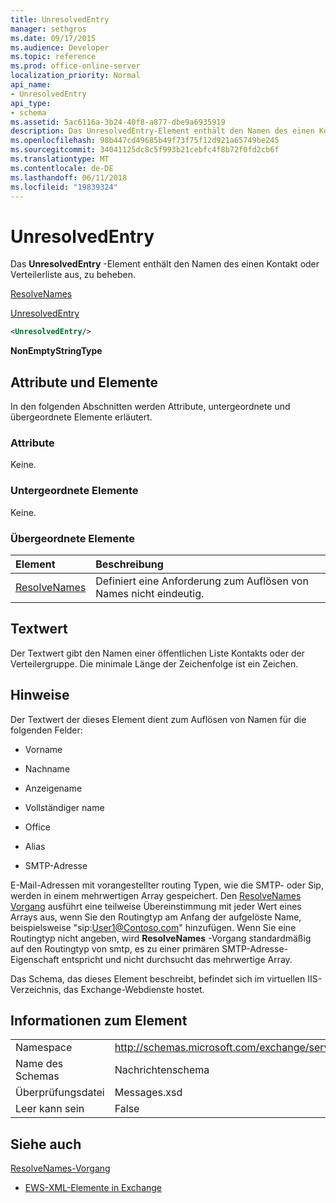 ```yaml
---
title: UnresolvedEntry
manager: sethgros
ms.date: 09/17/2015
ms.audience: Developer
ms.topic: reference
ms.prod: office-online-server
localization_priority: Normal
api_name:
- UnresolvedEntry
api_type:
- schema
ms.assetid: 5ac6116a-3b24-40f8-a877-dbe9a6935919
description: Das UnresolvedEntry-Element enthält den Namen des einen Kontakt oder Verteilerliste aus, zu beheben.
ms.openlocfilehash: 98b447cd49685b49f73f75f12d921a65749be245
ms.sourcegitcommit: 34041125dc8c5f993b21cebfc4f8b72f0fd2cb6f
ms.translationtype: MT
ms.contentlocale: de-DE
ms.lasthandoff: 06/11/2018
ms.locfileid: "19839324"
---
```

# <a name="unresolvedentry"></a>UnresolvedEntry

Das **UnresolvedEntry** -Element enthält den Namen des einen Kontakt oder Verteilerliste aus, zu beheben. 
  
[ResolveNames](resolvenames.md)
  
[UnresolvedEntry](unresolvedentry.md)
  
```xml
<UnresolvedEntry/>
```

 **NonEmptyStringType**
## <a name="attributes-and-elements"></a>Attribute und Elemente

In den folgenden Abschnitten werden Attribute, untergeordnete und übergeordnete Elemente erläutert.
  
### <a name="attributes"></a>Attribute

Keine.
  
### <a name="child-elements"></a>Untergeordnete Elemente

Keine.
  
### <a name="parent-elements"></a>Übergeordnete Elemente

|**Element**|**Beschreibung**|
|:-----|:-----|
|[ResolveNames](resolvenames.md) <br/> |Definiert eine Anforderung zum Auflösen von Names nicht eindeutig.  <br/> |
   
## <a name="text-value"></a>Textwert

Der Textwert gibt den Namen einer öffentlichen Liste Kontakts oder der Verteilergruppe. Die minimale Länge der Zeichenfolge ist ein Zeichen.
  
## <a name="remarks"></a>Hinweise

Der Textwert der dieses Element dient zum Auflösen von Namen für die folgenden Felder:
  
- Vorname
    
- Nachname
    
- Anzeigename
    
- Vollständiger name
    
- Office
    
- Alias
    
- SMTP-Adresse
    
E-Mail-Adressen mit vorangestellter routing Typen, wie die SMTP- oder Sip, werden in einem mehrwertigen Array gespeichert. Den [ResolveNames Vorgang](resolvenames-operation.md) ausführt eine teilweise Übereinstimmung mit jeder Wert eines Arrays aus, wenn Sie den Routingtyp am Anfang der aufgelöste Name, beispielsweise "sip:User1@Contoso.com" hinzufügen. Wenn Sie eine Routingtyp nicht angeben, wird **ResolveNames** -Vorgang standardmäßig auf den Routingtyp von smtp, es zu einer primären SMTP-Adresse-Eigenschaft entspricht und nicht durchsucht das mehrwertige Array. 
  
Das Schema, das dieses Element beschreibt, befindet sich im virtuellen IIS-Verzeichnis, das Exchange-Webdienste hostet.
  
## <a name="element-information"></a>Informationen zum Element

|||
|:-----|:-----|
|Namespace  <br/> |http://schemas.microsoft.com/exchange/services/2006/messages  <br/> |
|Name des Schemas  <br/> |Nachrichtenschema  <br/> |
|Überprüfungsdatei  <br/> |Messages.xsd  <br/> |
|Leer kann sein  <br/> |False  <br/> |
   
## <a name="see-also"></a>Siehe auch



[ResolveNames-Vorgang](resolvenames-operation.md)


- [EWS-XML-Elemente in Exchange](ews-xml-elements-in-exchange.md)

